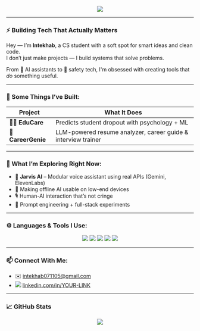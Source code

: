 
<!-- Animated Typing Header -->
<p align="center">
  <img src="https://readme-typing-svg.demolab.com/?lines=AI+Builder+🧠+%7C+Creative+Coder+💻+%7C+Tech+with+Purpose+🚀&font=Fira+Code&center=true&width=500&height=45&color=00FFAA&pause=1000">
</p>

---

### ⚡ Building Tech That Actually Matters

Hey — I’m **Intekhab**, a CS student with a soft spot for smart ideas and clean code.  
I don’t just make projects — I build systems that solve problems.

From 🧠 AI assistants to 🚨 safety tech, I'm obsessed with creating tools that *do* something useful.

---

### 🧠 Some Things I’ve Built:
| Project | What It Does |
|--------|---------------|
| 👩‍🏫 **EduCare** | Predicts student dropout with psychology + ML |
| 🧩 **CareerGenie** | LLM-powered resume analyzer, career guide & interview trainer |

---

### 🔭 What I’m Exploring Right Now:
- 🤖 **Jarvis AI** – Modular voice assistant using real APIs (Gemini, ElevenLabs)  
- 🧩 Making offline AI usable on low-end devices  
- 🎙 Human-AI interaction that’s not cringe  
- 🔬 Prompt engineering + full-stack experiments

---

### ⚙️ Languages & Tools I Use:

<p align="center">
  <img src="https://img.shields.io/badge/C%2B%2B-00599C?style=for-the-badge&logo=c%2B%2B&logoColor=white"/>
  <img src="https://img.shields.io/badge/Python-3776AB?style=for-the-badge&logo=python&logoColor=white"/>
  <img src="https://img.shields.io/badge/Streamlit-ff4b4b?style=for-the-badge&logo=streamlit&logoColor=white"/>
  <img src="https://img.shields.io/badge/Linux-FCC624?style=for-the-badge&logo=linux&logoColor=black"/>
  <img src="https://img.shields.io/badge/OpenCV-5C3EE8?style=for-the-badge&logo=opencv&logoColor=white"/>
</p>

---

### 📫 Connect With Me:

- ✉️ [intekhab071105@gmail.com](mailto:intekhab071105@gmail.com)
- <img src="https://img.shields.io/badge/LinkedIn-0077B5?style=flat&logo=linkedin&logoColor=white" /> [linkedin.com/in/YOUR-LINK](https://www.linkedin.com/in/intekhab-khan)

---

### 📈 GitHub Stats
<p align="center">
  <img src="https://github-readme-stats.vercel.app/api?username=mik07005&show_icons=true&theme=tokyonight" />
</p>

<!--
**mik07005/mik07005** is a ✨ _special_ ✨ repository because its `README.md` (this file) appears on your GitHub profile.

Here are some ideas to get you started:

- 🔭 I’m currently working on ...
- 🌱 I’m currently learning ...
- 👯 I’m looking to collaborate on ...
- 🤔 I’m looking for help with ...
- 💬 Ask me about ...
- 📫 How to reach me: ...
- 😄 Pronouns: ...
- ⚡ Fun fact: ...
-->
